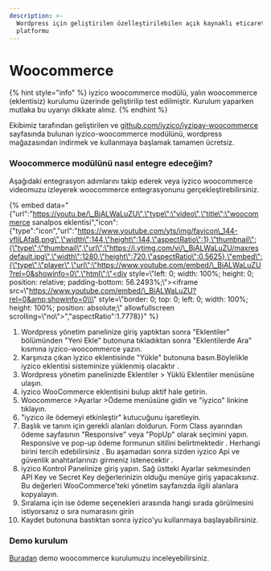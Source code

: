```yaml
---
description: >-
  Wordpress için geliştirilen özelleştirilebilen açık kaynaklı eticaret
  platformu
---
```


# Woocommerce

{% hint style="info" %}
iyzico woocommerce modülü, yalın woocommerce \(eklentisiz\) kurulumu üzerinde geliştirilip test edilmiştir. Kurulum yaparken mutlaka bu uyarıyı dikkate alınız.
{% endhint %}

Ekibimiz tarafından geliştirilen ve [github.com/iyzico/iyzipay-woocommerce](http://github.com/iyzico/iyzipay-woocommerce) sayfasında bulunan iyzico-woocommerce modülünü, wordpress mağazasından indirmek ve kullanmaya başlamak tamamen ücretsiz.

### **Woocommerce modülünü nasıl entegre edeceğim?**

Aşağıdaki entegrasyon adımlarını takip ederek veya iyzico woocommerce videomuzu izleyerek woocommerce entegrasyonunu gerçekleştirebilirsiniz.

{% embed data="{\"url\":\"https://youtu.be/\_BjALWaLuZU\",\"type\":\"video\",\"title\":\"woocommerce sanalpos eklentisi\",\"icon\":{\"type\":\"icon\",\"url\":\"https://www.youtube.com/yts/img/favicon\_144-vfliLAfaB.png\",\"width\":144,\"height\":144,\"aspectRatio\":1},\"thumbnail\":{\"type\":\"thumbnail\",\"url\":\"https://i.ytimg.com/vi/\_BjALWaLuZU/maxresdefault.jpg\",\"width\":1280,\"height\":720,\"aspectRatio\":0.5625},\"embed\":{\"type\":\"player\",\"url\":\"https://www.youtube.com/embed/\_BjALWaLuZU?rel=0&showinfo=0\",\"html\":\"<div style=\\\"left: 0; width: 100%; height: 0; position: relative; padding-bottom: 56.2493%;\\\"><iframe src=\\\"https://www.youtube.com/embed/\_BjALWaLuZU?rel=0&amp;showinfo=0\\\" style=\\\"border: 0; top: 0; left: 0; width: 100%; height: 100%; position: absolute;\\\" allowfullscreen scrolling=\\\"no\\\"></iframe></div>\",\"aspectRatio\":1.7778}}" %}

1. Wordpress yönetim panelinize giriş yaptıktan sonra "Eklentiler" bölümünden "Yeni Ekle" butonuna tıkladıktan sonra "Eklentilerde Ara" kısmına iyzico-woocommerce yazın.
2. Karşınıza çıkan iyzico eklentisinde "Yükle" butonuna basın.Böylelikle iyzico eklentisi sisteminize yüklenmiş olacaktır .
3. Wordpress yönetim panelinizde Eklentiler &gt; Yüklü Eklentiler menüsüne ulaşın.
4. iyzico WooCommerce eklentisini bulup aktif hale getirin.
5. Woocommerce &gt;Ayarlar &gt;Ödeme menüsüne gidin ve "iyzico" linkine tıklayın.
6. "iyzico ile ödemeyi etkinleştir" kutucuğunu işaretleyin.
7. Başlık ve tanım için gerekli alanları doldurun. Form Class ayarından ödeme sayfasının "Responsive" veya "PopUp" olarak seçimini yapın. Responsive ve pop-up ödeme formunun sitilini belirtmektedir . Herhangi birini tercih edebilirsiniz . Bu aşamadan sonra sizden iyzico Api ve güvenlik anahtarlarınızı girmeniz istenecektir .
8. iyzico Kontrol Panelinize giriş yapın. Sağ üstteki Ayarlar sekmesinden API Key ve Secret Key değerlerinizin olduğu menüye giriş yapacaksınız. Bu değerleri WooCommerce'teki yönetim sayfanızda ilgili alanlara kopyalayın.
9. Sıralama için ise ödeme seçenekleri arasında hangi sırada görülmesini istiyorsanız o sıra numarasını girin
10. Kaydet butonuna bastıktan sonra iyzico'yu kullanmaya başlayabilirsiniz.

### Demo kurulum

[Buradan](https://www.iyziodeme.com/test/woocommerce) demo woocommerce kurulumuzu inceleyebilirsiniz.

